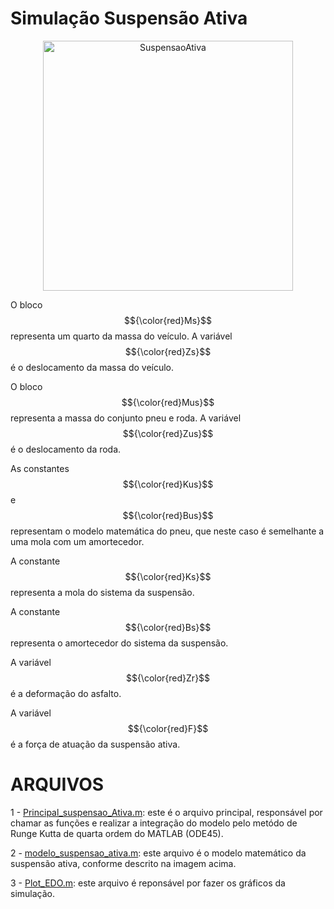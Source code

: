 #  **Simulação Suspensão Ativa**

<div align="center">
  <img src="https://github.com/reginaldocardoso/MatlabCourseAnIntroduction/blob/master/SUSPENSAO_ATIVA/Figure/suspensao01.png" alt="SuspensaoAtiva" width="400"/>
</div>

O bloco $${\color{red}Ms}$$ representa um quarto da massa do veículo. A variável $${\color{red}Zs}$$ é o deslocamento da massa do veículo.

O bloco $${\color{red}Mus}$$ representa a massa do conjunto pneu e roda.  A variável $${\color{red}Zus}$$ é o deslocamento da roda.

As constantes $${\color{red}Kus}$$ e $${\color{red}Bus}$$ representam o modelo matemática do pneu, que neste caso é semelhante a uma mola com um amortecedor.

A constante $${\color{red}Ks}$$ representa a mola do sistema da suspensão.

A constante $${\color{red}Bs}$$ representa o amortecedor do sistema da suspensão.

A variável $${\color{red}Zr}$$ é a deformação do asfalto.

A variável $${\color{red}F}$$ é a força de atuação da suspensão ativa.

# **ARQUIVOS**

1 - [Principal_suspensao_Ativa.m](https://github.com/reginaldocardoso/MatlabCourseAnIntroduction/blob/master/SUSPENSAO_ATIVA/Principal_suspensao_Ativa.m): este é o arquivo principal, responsável por chamar as funções e realizar a integração do modelo pelo metódo de Runge Kutta de quarta ordem do MATLAB (ODE45).

2 - [modelo_suspensao_ativa.m](https://github.com/reginaldocardoso/MatlabCourseAnIntroduction/blob/master/SUSPENSAO_ATIVA/modelo_suspensao_ativa.m): este arquivo é o modelo matemático da suspensão ativa, conforme descrito na imagem acima.

3 - [Plot_EDO.m](https://github.com/reginaldocardoso/MatlabCourseAnIntroduction/blob/master/SUSPENSAO_ATIVA/Plot_EDO.m): este arquivo é reponsável por fazer os gráficos da simulação.
